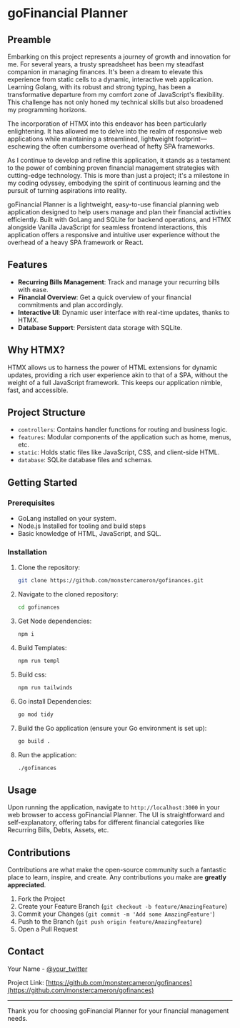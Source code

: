 
# goFinancial Planner

## Preamble

Embarking on this project represents a journey of growth and innovation for me. For several years, a trusty spreadsheet has been my steadfast companion in managing finances. It's been a dream to elevate this experience from static cells to a dynamic, interactive web application. Learning Golang, with its robust and strong typing, has been a transformative departure from my comfort zone of JavaScript's flexibility. This challenge has not only honed my technical skills but also broadened my programming horizons.

The incorporation of HTMX into this endeavor has been particularly enlightening. It has allowed me to delve into the realm of responsive web applications while maintaining a streamlined, lightweight footprint—eschewing the often cumbersome overhead of hefty SPA frameworks.

As I continue to develop and refine this application, it stands as a testament to the power of combining proven financial management strategies with cutting-edge technology. This is more than just a project; it's a milestone in my coding odyssey, embodying the spirit of continuous learning and the pursuit of turning aspirations into reality.

goFinancial Planner is a lightweight, easy-to-use financial planning web application designed to help users manage and plan their financial activities efficiently. Built with GoLang and SQLite for backend operations, and HTMX alongside Vanilla JavaScript for seamless frontend interactions, this application offers a responsive and intuitive user experience without the overhead of a heavy SPA framework or React.

## Features

- **Recurring Bills Management**: Track and manage your recurring bills with ease.
- **Financial Overview**: Get a quick overview of your financial commitments and plan accordingly.
- **Interactive UI**: Dynamic user interface with real-time updates, thanks to HTMX.
- **Database Support**: Persistent data storage with SQLite.

## Why HTMX?

HTMX allows us to harness the power of HTML extensions for dynamic updates, providing a rich user experience akin to that of a SPA, without the weight of a full JavaScript framework. This keeps our application nimble, fast, and accessible.

## Project Structure

- `controllers`: Contains handler functions for routing and business logic.
- `features`: Modular components of the application such as home, menus, etc.
- `static`: Holds static files like JavaScript, CSS, and client-side HTML.
- `database`: SQLite database files and schemas.

## Getting Started

### Prerequisites

- GoLang installed on your system.
- Node.js Installed for tooling and build steps
- Basic knowledge of HTML, JavaScript, and SQL.

### Installation

1. Clone the repository:
   ```sh
   git clone https://github.com/monstercameron/gofinances.git
   ```
2. Navigate to the cloned repository:
   ```sh
   cd gofinances
   ```

3. Get Node dependencies:
   ```sh
   npm i
   ```

4. Build Templates:
   ```sh
   npm run templ
   ```

5. Build css:
    ```sh
    npm run tailwinds
    ```

5. Go install Dependencies:
    ```sh
    go mod tidy
    ```

6. Build the Go application (ensure your Go environment is set up):
   ```sh
   go build .
   ```

7. Run the application:
   ```sh
   ./gofinances
   ```

## Usage

Upon running the application, navigate to `http://localhost:3000` in your web browser to access goFinancial Planner. The UI is straightforward and self-explanatory, offering tabs for different financial categories like Recurring Bills, Debts, Assets, etc.

## Contributions

Contributions are what make the open-source community such a fantastic place to learn, inspire, and create. Any contributions you make are **greatly appreciated**.

1. Fork the Project
2. Create your Feature Branch (`git checkout -b feature/AmazingFeature`)
3. Commit your Changes (`git commit -m 'Add some AmazingFeature'`)
4. Push to the Branch (`git push origin feature/AmazingFeature`)
5. Open a Pull Request

## Contact

Your Name - [@your_twitter](https://twitter.com/monstercameron)

Project Link: [https://github.com/monstercameron/gofinances](https://github.com/monstercameron/gofinances)

---

Thank you for choosing goFinancial Planner for your financial management needs.